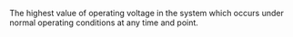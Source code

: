 The highest value of operating voltage in the system which occurs under normal operating conditions at any time and point.
